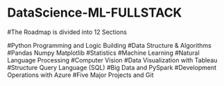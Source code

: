 # DataScience-ML-FULLSTACK
#The‌ ‌Roadmap‌ ‌is‌ ‌divided‌ ‌into‌ ‌12‌ ‌Sections‌ ‌
‌  ‌

#Python‌ ‌Programming‌ ‌and‌ ‌Logic‌ ‌Building‌
#Data‌ ‌Structure‌ ‌&‌ ‌Algorithms‌
#Pandas‌ ‌Numpy‌ ‌Matplotlib‌
#Statistics‌
#Machine‌ ‌Learning‌
#Natural‌ ‌Language‌ ‌Processing‌
#Computer‌ ‌Vision‌‌
#Data‌ ‌Visualization‌ ‌with‌ ‌Tableau‌
#Structure‌ ‌Query‌ ‌Language‌ ‌(SQL)‌
#Big‌ ‌Data‌ ‌and‌ ‌PySpark‌
#Development‌ ‌Operations‌ ‌with‌ ‌Azure‌
#Five‌ ‌Major‌ ‌Projects‌ ‌and‌ ‌Git‌
